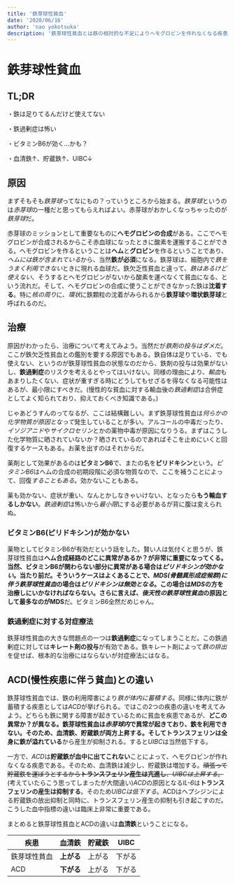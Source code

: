 ```yaml
---
title: '鉄芽球性貧血'
date: '2020/06/16'
author: 'nao yokotsuka'
description: '鉄芽球性貧血とは鉄の相対的な不足によりヘモグロビンを作れなくなる疾患です。相対的というのが重要な点で、鉄欠乏性貧血とは違い、貯蔵鉄の量はむしろ増加します。治療薬としてビタミンB6が使用されることも覚えましょう。'
---
```


# 鉄芽球性貧血

## TL;DR

・鉄は足りてるんだけど使えてない

・鉄過剰症は怖い

・ビタミンB6が効く...かも？

・血清鉄↑、貯蔵鉄↑、UIBC↓

 ## 原因

まずそもそも*鉄芽球*ってなにもの？っていうところから始まる。*鉄芽球*というのは*赤芽球*の一種だと思ってもらえればよい。赤芽球がおかしくなっちゃったのが*鉄芽球*だ。

赤芽球のミッションとして重要なものに**ヘモグロビンの合成**がある。ここでヘモグロビンが合成されるからこそ赤血球になったときに酸素を運搬することができる。ヘモグロビンを作るということは**ヘム**と**グロビン**を作るということであり、*ヘムには鉄が含まれている*から、当然**鉄が必須**になる。鉄芽球は、細胞内で*鉄をうまく利用できない*ときに現れる血球だ。鉄欠乏性貧血と違って、*鉄はあるけど使えない*、そうするとヘモグロビンがないから酸素を運べなくて貧血になる、という流れだ。そして、ヘモグロビンの合成に使うことができなかった鉄は**沈着する**。特に*核の周り*に、*環状*に鉄顆粒の沈着がみられるから**鉄芽球**や**環状鉄芽球**と呼ばれるのだ。

## 治療

原因がわかったら、治療について考えてみよう。当然だが*鉄剤の投与はダメだ*。ここが鉄欠乏性貧血との鑑別を要する原因でもある。鉄自体は足りている、でも使えない、というのが鉄芽球性貧血の状態なのだから、鉄剤の投与は効果がないし、**鉄過剰症**のリスクを考えるとやってはいけない。同様の理由により、*輸血*もあまりしたくない、症状が重すぎる時にどうしてもせざるを得なくなる可能性はあるが、最小限にすべきだ。(慢性的な貧血に対する輸血後の*鉄過剰症*は合併症としてよく知られており、抑えておくべき知識である。)

じゃあどうすんのってなるが、ここは結構難しい。まず鉄芽球性貧血は*何らかの化学物質が原因となって*発生していることが多い。アルコールの中毒だったり、*イソジアニド*や*サイクロセリン*とかの薬物中毒が原因になりうる。まずはこうした化学物質に晒されていないか？晒されているのであればそこを止めにいくと回復するケースもある。お薬を出すのはそれからだ。

薬剤として効果があるのは**ビタミンB6**で、またの名を**ピリドキシン**という。*ビタミンB6*はヘムの合成の初期段階に必須な物質なので、ここを補うことによって、回復*することもある*。効かないこともある。

薬も効かない、症状が重い、なんとかしなきゃいけない、となったら**もう輸血するしかない**。*鉄過剰症*は怖いから*最小限*にする必要があるが背に腹は変えられぬ。

### ビタミンB6(ピリドキシン)が効かない

薬物としてビタミンB6が有効だという話をした。賢い人は気付くと思うが、鉄芽球性貧血は**ヘム合成経路のどこに異常があるか？**が非常に重要になってくる。当然、ビタミンB6が関わらない部分に異常がある場合は*ピリドキシンが効かない*。当たり前だ。そういうケースはよくあることで、*MDS(骨髄異形成症候群)に伴う鉄芽球性貧血*の場合は*ピリドキシンは無効となる*。この場合は*MDS*の方を治療しにいかなければならない。さらに言えば、*後天性の鉄芽球性貧血*の原因として最多なのが**MDS**だ。ビタミンB6全然だめじゃん。

### 鉄過剰症に対する対症療法

鉄芽球性貧血の大きな問題点の一つは**鉄過剰症**になってしまうことだ。この鉄過剰症に対しては**キレート剤の投与**が有効である。鉄キレート剤によって*鉄の排出*を促せば、根本的な治療にはならないが対症療法にはなる。

## ACD(慢性疾患に伴う貧血)との違い

鉄芽球性貧血では、鉄の利用障害により*鉄が体内に蓄積する*。同様に体内に鉄が蓄積する疾患としては*ACD*が挙げられる。ではこの2つの疾患の違いを考えてみよう。どちらも鉄に関する障害が起きているために貧血を疾患であるが、**どこの異常か？**が異なる。鉄芽球性貧血は*赤芽球内*で異常が起きており、鉄を利用できない。そのため、血清鉄、貯蔵鉄が両方上昇する。そしてトランスフェリンは**全身に鉄が溢れている**から産生が抑制される。すると*UIBC*は当然低下する。

一方で、*ACD*は**貯蔵鉄が血中に出てこれない**ことによって、ヘモグロビンが作れなくなる疾患である。そのため、血清鉄は減少し、貯蔵鉄は増加する。~~頑張って貯蔵鉄を運ぼうとするから**トランスフェリン産生は亢進し**、*UIBCは上昇する*。~~(考えていたらこう思ってしまったが大間違い)*ACD*の原因となる*IL-6*は**トランスフェリンの産生は抑制する**。そのため*UIBCは低下する*。ACDはヘプシジンによる貯蔵鉄の放出抑制と同時に、トランスフェリン産生の抑制も引き起こすのだ。こうした血中指標の違いは臨床上非常に重要である。

まとめると鉄芽球性貧血とACDの違いは**血清鉄**ということになる。

| 疾患         | 血清鉄     | 貯蔵鉄 | UIBC   |
| ------------ | ---------- | ------ | ------ |
| 鉄芽球性貧血 | **上がる** | 上がる | 下がる |
| ACD          | **下がる** | 上がる | 下がる |

